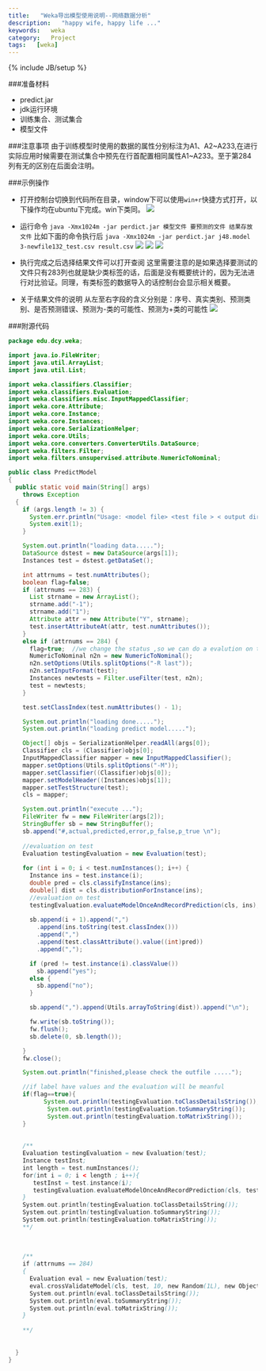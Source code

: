 ```yaml
---
title:   "Weka导出模型使用说明--网络数据分析"
description:   "happy wife, happy life ..."
keywords:   weka
category:   Project
tags:   [weka] 
---
```



{% include JB/setup %}


###准备材料
- predict.jar
- jdk运行环境
- 训练集合、测试集合
- 模型文件

###注意事项
由于训练模型时使用的数据的属性分别标注为A1、A2~A233,在进行实际应用时候需要在测试集合中预先在行首配置相同属性A1~A233。至于第284列有无的区别在后面会注明。

<!--more-->
###示例操作
- 打开控制台切换到代码所在目录，window下可以使用`win+r`快捷方式打开，以下操作均在ubuntu下完成。win下类同。
![](http://needpp.qiniudn.com/2014/12/24/9a4b8278-8b76-11e4-a385-f23c9156bf7b.png)


- 运行命令
`java -Xmx1024m -jar perdict.jar 模型文件 要预测的文件 结果存放文件`
比如下面的命令执行后
`java -Xmx1024m -jar perdict.jar j48.model 3-newfile132_test.csv result.csv`
![](http://needpp.qiniudn.com/2014/12/24/a4929050-8b76-11e4-a385-f23c9156bf7b.png)
![](http://needpp.qiniudn.com/2014/12/24/a5f83ad0-8b76-11e4-a385-f23c9156bf7b.png)
![](http://needpp.qiniudn.com/2014/12/24/a7bcac70-8b76-11e4-a385-f23c9156bf7b.png)



- 执行完成之后选择结果文件可以打开查阅
这里需要注意的是如果选择要测试的文件只有283列也就是缺少类标签的话，后面是没有概要统计的，因为无法进行对比验证。同理，有类标签的数据导入的话控制台会显示相关概要。

- 关于结果文件的说明
从左至右字段的含义分别是：序号、真实类别、预测类别、是否预测错误、预测为-类的可能性、预测为+类的可能性
![](http://needpp.qiniudn.com/2014/12/24/b2a8a6a2-8b76-11e4-a385-f23c9156bf7b.png)


###附源代码
```java
package edu.dcy.weka;

import java.io.FileWriter;
import java.util.ArrayList;
import java.util.List;

import weka.classifiers.Classifier;
import weka.classifiers.Evaluation;
import weka.classifiers.misc.InputMappedClassifier;
import weka.core.Attribute;
import weka.core.Instance;
import weka.core.Instances;
import weka.core.SerializationHelper;
import weka.core.Utils;
import weka.core.converters.ConverterUtils.DataSource;
import weka.filters.Filter;
import weka.filters.unsupervised.attribute.NumericToNominal;

public class PredictModel
{
  public static void main(String[] args)
    throws Exception
  {
    if (args.length != 3) {
      System.err.println("Usage: <model file> <test file > < output dir>");
      System.exit(1);
    }

    System.out.println("loading data.....");
    DataSource dstest = new DataSource(args[1]);
    Instances test = dstest.getDataSet();

    int attrnums = test.numAttributes();
    boolean flag=false;
    if (attrnums == 283) {
      List strname = new ArrayList();
      strname.add("-1");
      strname.add("1");
      Attribute attr = new Attribute("Y", strname);
      test.insertAttributeAt(attr, test.numAttributes());
    }
    else if (attrnums == 284) {
      flag=true;  //we change the status ,so we can do a evalution on test set
      NumericToNominal n2n = new NumericToNominal();
      n2n.setOptions(Utils.splitOptions("-R last"));
      n2n.setInputFormat(test);
      Instances newtests = Filter.useFilter(test, n2n);
      test = newtests;
    }

    test.setClassIndex(test.numAttributes() - 1);

    System.out.println("loading done.....");
    System.out.println("loading predict model.....");

    Object[] objs = SerializationHelper.readAll(args[0]);
    Classifier cls = (Classifier)objs[0];
    InputMappedClassifier mapper = new InputMappedClassifier();
    mapper.setOptions(Utils.splitOptions("-M"));
    mapper.setClassifier((Classifier)objs[0]);
    mapper.setModelHeader((Instances)objs[1]);
    mapper.setTestStructure(test);
    cls = mapper;

    System.out.println("execute ...");
    FileWriter fw = new FileWriter(args[2]);
    StringBuffer sb = new StringBuffer();
    sb.append("#,actual,predicted,error,p_false,p_true \n");
    
    //evaluation on test
    Evaluation testingEvaluation = new Evaluation(test);
    
    for (int i = 0; i < test.numInstances(); i++) {
      Instance ins = test.instance(i);
      double pred = cls.classifyInstance(ins);
      double[] dist = cls.distributionForInstance(ins);
      //evaluation on test
      testingEvaluation.evaluateModelOnceAndRecordPrediction(cls, ins);
      
      sb.append(i + 1).append(",")
        .append(ins.toString(test.classIndex()))
        .append(",")
        .append(test.classAttribute().value((int)pred))
        .append(",");

      if (pred != test.instance(i).classValue())
        sb.append("yes");
      else {
        sb.append("no");
      }

      sb.append(",").append(Utils.arrayToString(dist)).append("\n");

      fw.write(sb.toString());
      fw.flush();
      sb.delete(0, sb.length());

    }
    fw.close();

    System.out.println("finished,please check the outfile .....");

    //if label have values and the evaluation will be meanful
    if(flag==true){
    	  System.out.println(testingEvaluation.toClassDetailsString());
    	   System.out.println(testingEvaluation.toSummaryString());
    	   System.out.println(testingEvaluation.toMatrixString());
    }
    
    
    /**
    Evaluation testingEvaluation = new Evaluation(test);
    Instance testInst;
    int length = test.numInstances();
    for(int i = 0; i < length ; i++){
       testInst = test.instance(i);
       testingEvaluation.evaluateModelOnceAndRecordPrediction(cls, testInst);
    }
    System.out.println(testingEvaluation.toClassDetailsString());
    System.out.println(testingEvaluation.toSummaryString());
    System.out.println(testingEvaluation.toMatrixString());
    **/
    
    
    
    /**
    if (attrnums == 284)
    {
      Evaluation eval = new Evaluation(test);
      eval.crossValidateModel(cls, test, 10, new Random(1L), new Object[0]);
      System.out.println(eval.toClassDetailsString());
      System.out.println(eval.toSummaryString());
      System.out.println(eval.toMatrixString());
    }
    
    **/
    
    
  }
}
```

